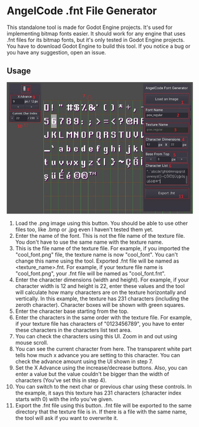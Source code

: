 # AngelCode .fnt File Generator
This standalone tool is made for Godot Engine projects. It's used for implementing bitmap fonts easier. It should work for any engine that uses .fnt files for its bitmap fonts, but it's only tested in Godot Engine projects. You have to download Godot Engine to build this tool. If you notice a bug or you have any suggestion, open an issue.

## Usage
![Tool instructions](/docs/instructions/fntgen-instructions.jpg?raw=true "Tool instructions")
1. Load the .png image using this button. You should be able to use other files too, like .bmp or .jpg even I haven't tested them yet.
2. Enter the name of the font. This is not the file name of the texture file. You don't have to use the same name with the texture name.
3. This is the file name of the texture file. For example, if you imported the "cool_font.png" file, the texture name is now "cool_font". You can't change this name using the tool. Exported .fnt file will be named as <texture_name>.fnt. For example, if your texture file name is "cool_font.png", your .fnt file will be named as "cool_font.fnt".
4. Enter the character dimensions (width and height). For example, if your character width is 12 and height is 22, enter these values and the tool will calculate how many characters are on the texture horizontally and vertically. In this example, the texture has 231 characters (including the zeroth character). Character boxes will be shown with green squares.
5. Enter the character base starting from the top.
6. Enter the characters in the same order with the texture file. For example, if your texture file has characters of "0123456789", you have to enter these characters in the characters list text area.
7. You can check the characters using this UI. Zoom in and out using mouse scroll.
8. You can see the current character from here. The transparent white part tells how much x advance you are setting to this character. You can check the advance amount using the UI shown in step 7.
9. Set the X Advance using the increase/decrease buttons. Also, you can enter a value but the value couldn't be bigger than the width of characters (You've set this in step 4).
10. You can switch to the next char or previous char using these controls. In the example, it says this texture has 231 characters (character index starts with 0) with the info you've given.
11. Export the .fnt file using this button. .fnt file will be exported to the same directory that the texture file is in. If there is a file with the same name, the tool will ask if you want to overwrite it.
